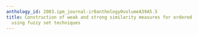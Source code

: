 ```yaml
---
anthology_id: 2003.ipm_journal-ir0anthology0volumeA39A5.5
title: Construction of weak and strong similarity measures for ordered sets of documents
  using fuzzy set techniques
---
```

